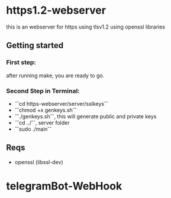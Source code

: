 # https1.2-webserver
this is an webserver for https using tlsv1.2 using openssl libraries

## Getting started
### First step:
after running make, you are ready to go.
### Second Step in Terminal:
- ˘˘cd https-webserver/server/sslkeys˘˘
- ˘˘chmod +x genkeys.sh˘˘ 
- ˘˘./genkeys.sh˘˘, this will generate public and private keys
- ˘˘cd ../˘˘, server folder
- ˘˘sudo ./main˘˘ 
## Reqs
- openssl (libssl-dev)
# telegramBot-WebHook
